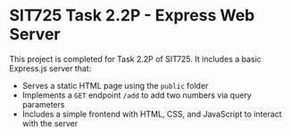 # SIT725 Task 2.2P - Express Web Server

This project is completed for Task 2.2P of SIT725. It includes a basic Express.js server that:

- Serves a static HTML page using the `public` folder
- Implements a `GET` endpoint `/add` to add two numbers via query parameters
- Includes a simple frontend with HTML, CSS, and JavaScript to interact with the server

